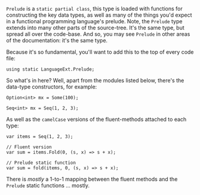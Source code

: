 `Prelude` is a
`static partial class`, this type is loaded with functions for constructing the key data types, as well
as many of the things you'd expect in a functional programming language's prelude.  Note, the `Prelude` type
extends into many other parts of the source-tree.  It's the same type, but spread all over the code-base.
And so, you may see `Prelude` in other areas of the documentation: it's the same type.

Because it's so fundamental, you'll want to add this to the top of every code file:

    using static LanguageExt.Prelude;

So what's in here?  Well, apart from the modules listed below, there's the data-type constructors, for example: 

    Option<int> mx = Some(100);

    Seq<int> mx = Seq(1, 2, 3);

As well as the `camelCase` versions of the fluent-methods attached to each type:

    var items = Seq(1, 2, 3);
    
    // Fluent version
    var sum = items.Fold(0, (s, x) => s + x);
    
    // Prelude static function
    var sum = fold(items, 0, (s, x) => s + x);

There is _mostly_ a 1-to-1 mapping between the fluent methods and the `Prelude` static functions ... mostly.